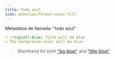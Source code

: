 ```yaml
---
title: Todo azul
icon: material/format-color-fill
---
```


Metadatos de llamada: "todo azul"

```md
> [!tip|all-blue] Title will be blue
> The background color will be blue
```
> Shorthand for both ["bg-blue"](../bg-styling/page-2.md)
> and ["title-blue"](../title-styling/page-2.md)


